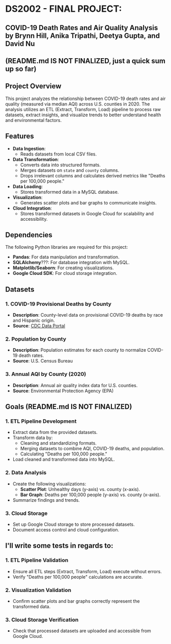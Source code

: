# DS2002 - FINAL PROJECT: 
## COVID-19 Death Rates and Air Quality Analysis by Brynn Hill, Anika Tripathi, Deetya Gupta, and David Nu

## (README.md IS NOT FINALIZED, just a quick sum up so far)


## Project Overview
This project analyzes the relationship between COVID-19 death rates and air quality (measured via median AQI) across U.S. counties in 2020. The analysis utilizes an ETL (Extract, Transform, Load) pipeline to process raw datasets, extract insights, and visualize trends to better understand health and environmental factors.

## Features
- **Data Ingestion**:
  - Reads datasets from local CSV files.
- **Data Transformation**:
  - Converts data into structured formats.
  - Merges datasets on `state` and `county` columns.
  - Drops irrelevant columns and calculates derived metrics like "Deaths per 100,000 people."
- **Data Loading**:
  - Stores transformed data in a MySQL database.
- **Visualization**:
  - Generates scatter plots and bar graphs to communicate insights.
- **Cloud Integration**:
  - Stores transformed datasets in Google Cloud for scalability and accessibility.

## Dependencies
The following Python libraries are required for this project:
- **Pandas**: For data manipulation and transformation.
- **SQLAlchemy**???: For database integration with MySQL.
- **Matplotlib/Seaborn**: For creating visualizations.
- **Google Cloud SDK**: For cloud storage integration.

## Datasets
### 1. **COVID-19 Provisional Deaths by County**
   - **Description**: County-level data on provisional COVID-19 deaths by race and Hispanic origin.
   - **Source**: [CDC Data Portal](https://data.cdc.gov/NCHS/Provisional-COVID-19-Deaths-by-County-and-Race-and/k8wy-p9cg/data)

### 2. **Population by County**
   - **Description**: Population estimates for each county to normalize COVID-19 death rates.
   - **Source**: U.S. Census Bureau

### 3. **Annual AQI by County (2020)**
   - **Description**: Annual air quality index data for U.S. counties.
   - **Source**: Environmental Protection Agency (EPA)

## Goals (README.md IS NOT FINALIZED)
### 1. **ETL Pipeline Development**
- Extract data from the provided datasets.
- Transform data by:
  - Cleaning and standardizing formats.
  - Merging datasets to combine AQI, COVID-19 deaths, and population.
  - Calculating "Deaths per 100,000 people."
- Load cleaned and transformed data into MySQL.

### 2. **Data Analysis**
- Create the following visualizations:
  - **Scatter Plot**: Unhealthy days (y-axis) vs. county (x-axis).
  - **Bar Graph**: Deaths per 100,000 people (y-axis) vs. county (x-axis).
- Summarize findings and trends.

### 3. **Cloud Storage**
- Set up Google Cloud storage to store processed datasets.
- Document access control and cloud configuration.



## I'll write some tests in regards to:
### 1. **ETL Pipeline Validation**
- Ensure all ETL steps (Extract, Transform, Load) execute without errors.
- Verify "Deaths per 100,000 people" calculations are accurate.

### 2. **Visualization Validation**
- Confirm scatter plots and bar graphs correctly represent the transformed data.

### 3. **Cloud Storage Verification**
- Check that processed datasets are uploaded and accessible from Google Cloud.


